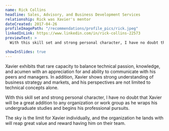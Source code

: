 ```yaml
---
name: Rick Collins
headline: Sales, Advisory, and Business Development Services
relationship: Rick was Xavier's mentor
dateCreated: 2017-04-26
profileImagePath: "/recommendations/profile_pics/rick.jpeg"
linkedInLink: https://www.linkedin.com/in/rick-collins-22573
previewText: >
  With this skill set and strong personal character, I have no doubt that Xavier will be a great addition to any organization...

showInSlides: true
---
```


Xavier exhibits that rare capacity to balance technical passion, knowledge, and
acumen with an appreciation for and ability to communicate with his peers and
managers. In addition, Xavier shows strong understanding of business strategy
and markets, and his perspectives are not limited to technical concepts alone.

With this skill set and strong personal character, I have no doubt that Xavier
will be a great addition to any organization or work group as he wraps his
undergraduate studies and begins his professional pursuits.

The sky is the limit for Xavier individually, and the organization he lands with
will reap great value and reward having him on their team.
